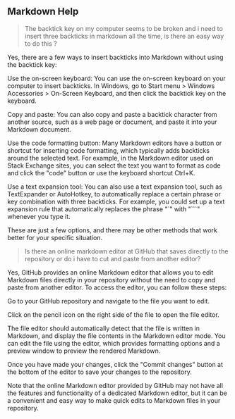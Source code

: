 ## Markdown Help

> The backtick key on my computer seems to be broken and i need to insert three backticks in markdown all the time, is there an easy way to do this ? 

Yes, there are a few ways to insert backticks into Markdown without using the backtick key:

Use the on-screen keyboard: You can use the on-screen keyboard on your computer to insert backticks. In Windows, go to Start menu > Windows Accessories > On-Screen Keyboard, and then click the backtick key on the keyboard.

Copy and paste: You can also copy and paste a backtick character from another source, such as a web page or document, and paste it into your Markdown document.

Use the code formatting button: Many Markdown editors have a button or shortcut for inserting code formatting, which typically adds backticks around the selected text. For example, in the Markdown editor used on Stack Exchange sites, you can select the text you want to format as code and click the "code" button or use the keyboard shortcut Ctrl+K.

Use a text expansion tool: You can also use a text expansion tool, such as TextExpander or AutoHotkey, to automatically replace a certain phrase or key combination with three backticks. For example, you could set up a text expansion rule that automatically replaces the phrase "`" with "```" whenever you type it.

These are just a few options, and there may be other methods that work better for your specific situation.

> Is there an online markdown editor at GitHub that saves directly to the repository or do i have to cut and paste from another editor? 

Yes, GitHub provides an online Markdown editor that allows you to edit Markdown files directly in your repository without the need to copy and paste from another editor. To access the editor, you can follow these steps:

Go to your GitHub repository and navigate to the file you want to edit.

Click on the pencil icon on the right side of the file to open the file editor.

The file editor should automatically detect that the file is written in Markdown, and display the file contents in the Markdown editor mode. You can edit the file using the editor, which provides formatting options and a preview window to preview the rendered Markdown.

Once you have made your changes, click the "Commit changes" button at the bottom of the editor to save your changes to the repository.

Note that the online Markdown editor provided by GitHub may not have all the features and functionality of a dedicated Markdown editor, but it can be a convenient and easy way to make quick edits to Markdown files in your repository.
